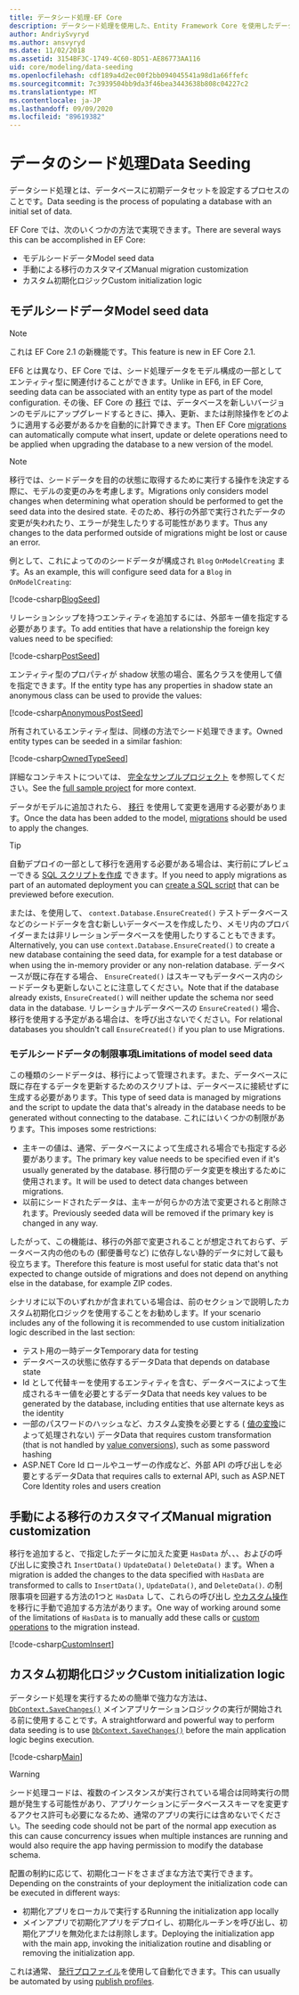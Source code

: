 ```yaml
---
title: データシード処理-EF Core
description: データシード処理を使用した、Entity Framework Core を使用したデータベースへの初期データセットの読み込み
author: AndriySvyryd
ms.author: ansvyryd
ms.date: 11/02/2018
ms.assetid: 3154BF3C-1749-4C60-8D51-AE86773AA116
uid: core/modeling/data-seeding
ms.openlocfilehash: cdf189a4d2ec00f2bb094045541a98d1a66ffefc
ms.sourcegitcommit: 7c3939504bb9da3f46bea3443638b808c04227c2
ms.translationtype: MT
ms.contentlocale: ja-JP
ms.lasthandoff: 09/09/2020
ms.locfileid: "89619382"
---
```

# <a name="data-seeding"></a><span data-ttu-id="d53d8-103">データのシード処理</span><span class="sxs-lookup"><span data-stu-id="d53d8-103">Data Seeding</span></span>

<span data-ttu-id="d53d8-104">データシード処理とは、データベースに初期データセットを設定するプロセスのことです。</span><span class="sxs-lookup"><span data-stu-id="d53d8-104">Data seeding is the process of populating a database with an initial set of data.</span></span>

<span data-ttu-id="d53d8-105">EF Core では、次のいくつかの方法で実現できます。</span><span class="sxs-lookup"><span data-stu-id="d53d8-105">There are several ways this can be accomplished in EF Core:</span></span>

* <span data-ttu-id="d53d8-106">モデルシードデータ</span><span class="sxs-lookup"><span data-stu-id="d53d8-106">Model seed data</span></span>
* <span data-ttu-id="d53d8-107">手動による移行のカスタマイズ</span><span class="sxs-lookup"><span data-stu-id="d53d8-107">Manual migration customization</span></span>
* <span data-ttu-id="d53d8-108">カスタム初期化ロジック</span><span class="sxs-lookup"><span data-stu-id="d53d8-108">Custom initialization logic</span></span>

## <a name="model-seed-data"></a><span data-ttu-id="d53d8-109">モデルシードデータ</span><span class="sxs-lookup"><span data-stu-id="d53d8-109">Model seed data</span></span>

> [!NOTE]
> <span data-ttu-id="d53d8-110">これは EF Core 2.1 の新機能です。</span><span class="sxs-lookup"><span data-stu-id="d53d8-110">This feature is new in EF Core 2.1.</span></span>

<span data-ttu-id="d53d8-111">EF6 とは異なり、EF Core では、シード処理データをモデル構成の一部としてエンティティ型に関連付けることができます。</span><span class="sxs-lookup"><span data-stu-id="d53d8-111">Unlike in EF6, in EF Core, seeding data can be associated with an entity type as part of the model configuration.</span></span> <span data-ttu-id="d53d8-112">その後、EF Core の [移行](xref:core/managing-schemas/migrations/index) では、データベースを新しいバージョンのモデルにアップグレードするときに、挿入、更新、または削除操作をどのように適用する必要があるかを自動的に計算できます。</span><span class="sxs-lookup"><span data-stu-id="d53d8-112">Then EF Core [migrations](xref:core/managing-schemas/migrations/index) can automatically compute what insert, update or delete operations need to be applied when upgrading the database to a new version of the model.</span></span>

> [!NOTE]
> <span data-ttu-id="d53d8-113">移行では、シードデータを目的の状態に取得するために実行する操作を決定する際に、モデルの変更のみを考慮します。</span><span class="sxs-lookup"><span data-stu-id="d53d8-113">Migrations only considers model changes when determining what operation should be performed to get the seed data into the desired state.</span></span> <span data-ttu-id="d53d8-114">そのため、移行の外部で実行されたデータの変更が失われたり、エラーが発生したりする可能性があります。</span><span class="sxs-lookup"><span data-stu-id="d53d8-114">Thus any changes to the data performed outside of migrations might be lost or cause an error.</span></span>

<span data-ttu-id="d53d8-115">例として、これによってののシードデータが構成され `Blog` `OnModelCreating` ます。</span><span class="sxs-lookup"><span data-stu-id="d53d8-115">As an example, this will configure seed data for a `Blog` in `OnModelCreating`:</span></span>

[!code-csharp[BlogSeed](../../../samples/core/Modeling/DataSeeding/DataSeedingContext.cs?name=BlogSeed)]

<span data-ttu-id="d53d8-116">リレーションシップを持つエンティティを追加するには、外部キー値を指定する必要があります。</span><span class="sxs-lookup"><span data-stu-id="d53d8-116">To add entities that have a relationship the foreign key values need to be specified:</span></span>

[!code-csharp[PostSeed](../../../samples/core/Modeling/DataSeeding/DataSeedingContext.cs?name=PostSeed)]

<span data-ttu-id="d53d8-117">エンティティ型のプロパティが shadow 状態の場合、匿名クラスを使用して値を指定できます。</span><span class="sxs-lookup"><span data-stu-id="d53d8-117">If the entity type has any properties in shadow state an anonymous class can be used to provide the values:</span></span>

[!code-csharp[AnonymousPostSeed](../../../samples/core/Modeling/DataSeeding/DataSeedingContext.cs?name=AnonymousPostSeed)]

<span data-ttu-id="d53d8-118">所有されているエンティティ型は、同様の方法でシード処理できます。</span><span class="sxs-lookup"><span data-stu-id="d53d8-118">Owned entity types can be seeded in a similar fashion:</span></span>

[!code-csharp[OwnedTypeSeed](../../../samples/core/Modeling/DataSeeding/DataSeedingContext.cs?name=OwnedTypeSeed)]

<span data-ttu-id="d53d8-119">詳細なコンテキストについては、 [完全なサンプルプロジェクト](https://github.com/dotnet/EntityFramework.Docs/tree/master/samples/core/Modeling/DataSeeding) を参照してください。</span><span class="sxs-lookup"><span data-stu-id="d53d8-119">See the [full sample project](https://github.com/dotnet/EntityFramework.Docs/tree/master/samples/core/Modeling/DataSeeding) for more context.</span></span>

<span data-ttu-id="d53d8-120">データがモデルに追加されたら、 [移行](xref:core/managing-schemas/migrations/index) を使用して変更を適用する必要があります。</span><span class="sxs-lookup"><span data-stu-id="d53d8-120">Once the data has been added to the model, [migrations](xref:core/managing-schemas/migrations/index) should be used to apply the changes.</span></span>

> [!TIP]
> <span data-ttu-id="d53d8-121">自動デプロイの一部として移行を適用する必要がある場合は、実行前にプレビューできる [SQL スクリプトを作成](xref:core/managing-schemas/migrations/index#generate-sql-scripts) できます。</span><span class="sxs-lookup"><span data-stu-id="d53d8-121">If you need to apply migrations as part of an automated deployment you can [create a SQL script](xref:core/managing-schemas/migrations/index#generate-sql-scripts) that can be previewed before execution.</span></span>

<span data-ttu-id="d53d8-122">または、を使用して、 `context.Database.EnsureCreated()` テストデータベースなどのシードデータを含む新しいデータベースを作成したり、メモリ内のプロバイダーまたは非リレーションデータベースを使用したりすることもできます。</span><span class="sxs-lookup"><span data-stu-id="d53d8-122">Alternatively, you can use `context.Database.EnsureCreated()` to create a new database containing the seed data, for example for a test database or when using the in-memory provider or any non-relation database.</span></span> <span data-ttu-id="d53d8-123">データベースが既に存在する場合、 `EnsureCreated()` はスキーマもデータベース内のシードデータも更新しないことに注意してください。</span><span class="sxs-lookup"><span data-stu-id="d53d8-123">Note that if the database already exists, `EnsureCreated()` will neither update the schema nor seed data in the database.</span></span> <span data-ttu-id="d53d8-124">リレーショナルデータベースの `EnsureCreated()` 場合、移行を使用する予定がある場合は、を呼び出さないでください。</span><span class="sxs-lookup"><span data-stu-id="d53d8-124">For relational databases you shouldn't call `EnsureCreated()` if you plan to use Migrations.</span></span>

### <a name="limitations-of-model-seed-data"></a><span data-ttu-id="d53d8-125">モデルシードデータの制限事項</span><span class="sxs-lookup"><span data-stu-id="d53d8-125">Limitations of model seed data</span></span>

<span data-ttu-id="d53d8-126">この種類のシードデータは、移行によって管理されます。また、データベースに既に存在するデータを更新するためのスクリプトは、データベースに接続せずに生成する必要があります。</span><span class="sxs-lookup"><span data-stu-id="d53d8-126">This type of seed data is managed by migrations and the script to update the data that's already in the database needs to be generated without connecting to the database.</span></span> <span data-ttu-id="d53d8-127">これにはいくつかの制限があります。</span><span class="sxs-lookup"><span data-stu-id="d53d8-127">This imposes some restrictions:</span></span>

* <span data-ttu-id="d53d8-128">主キーの値は、通常、データベースによって生成される場合でも指定する必要があります。</span><span class="sxs-lookup"><span data-stu-id="d53d8-128">The primary key value needs to be specified even if it's usually generated by the database.</span></span> <span data-ttu-id="d53d8-129">移行間のデータ変更を検出するために使用されます。</span><span class="sxs-lookup"><span data-stu-id="d53d8-129">It will be used to detect data changes between migrations.</span></span>
* <span data-ttu-id="d53d8-130">以前にシードされたデータは、主キーが何らかの方法で変更されると削除されます。</span><span class="sxs-lookup"><span data-stu-id="d53d8-130">Previously seeded data will be removed if the primary key is changed in any way.</span></span>

<span data-ttu-id="d53d8-131">したがって、この機能は、移行の外部で変更されることが想定されておらず、データベース内の他のもの (郵便番号など) に依存しない静的データに対して最も役立ちます。</span><span class="sxs-lookup"><span data-stu-id="d53d8-131">Therefore this feature is most useful for static data that's not expected to change outside of migrations and does not depend on anything else in the database, for example ZIP codes.</span></span>

<span data-ttu-id="d53d8-132">シナリオに以下のいずれかが含まれている場合は、前のセクションで説明したカスタム初期化ロジックを使用することをお勧めします。</span><span class="sxs-lookup"><span data-stu-id="d53d8-132">If your scenario includes any of the following it is recommended to use custom initialization logic described in the last section:</span></span>

* <span data-ttu-id="d53d8-133">テスト用の一時データ</span><span class="sxs-lookup"><span data-stu-id="d53d8-133">Temporary data for testing</span></span>
* <span data-ttu-id="d53d8-134">データベースの状態に依存するデータ</span><span class="sxs-lookup"><span data-stu-id="d53d8-134">Data that depends on database state</span></span>
* <span data-ttu-id="d53d8-135">Id として代替キーを使用するエンティティを含む、データベースによって生成されるキー値を必要とするデータ</span><span class="sxs-lookup"><span data-stu-id="d53d8-135">Data that needs key values to be generated by the database, including entities that use alternate keys as the identity</span></span>
* <span data-ttu-id="d53d8-136">一部のパスワードのハッシュなど、カスタム変換を必要とする ( [値の変換](xref:core/modeling/value-conversions)によって処理されない) データ</span><span class="sxs-lookup"><span data-stu-id="d53d8-136">Data that requires custom transformation (that is not handled by [value conversions](xref:core/modeling/value-conversions)), such as some password hashing</span></span>
* <span data-ttu-id="d53d8-137">ASP.NET Core Id ロールやユーザーの作成など、外部 API の呼び出しを必要とするデータ</span><span class="sxs-lookup"><span data-stu-id="d53d8-137">Data that requires calls to external API, such as ASP.NET Core Identity roles and users creation</span></span>

## <a name="manual-migration-customization"></a><span data-ttu-id="d53d8-138">手動による移行のカスタマイズ</span><span class="sxs-lookup"><span data-stu-id="d53d8-138">Manual migration customization</span></span>

<span data-ttu-id="d53d8-139">移行を追加すると、で指定したデータに加えた変更 `HasData` が、、、およびの呼び出しに変換され `InsertData()` `UpdateData()` `DeleteData()` ます。</span><span class="sxs-lookup"><span data-stu-id="d53d8-139">When a migration is added the changes to the data specified with `HasData` are transformed to calls to `InsertData()`, `UpdateData()`, and `DeleteData()`.</span></span> <span data-ttu-id="d53d8-140">の制限事項を回避する方法の1つと `HasData` して、これらの呼び出し [やカスタム操作](xref:core/managing-schemas/migrations/operations) を移行に手動で追加する方法があります。</span><span class="sxs-lookup"><span data-stu-id="d53d8-140">One way of working around some of the limitations of `HasData` is to manually add these calls or [custom operations](xref:core/managing-schemas/migrations/operations) to the migration instead.</span></span>

[!code-csharp[CustomInsert](../../../samples/core/Modeling/DataSeeding/Migrations/20181102235626_Initial.cs?name=CustomInsert)]

## <a name="custom-initialization-logic"></a><span data-ttu-id="d53d8-141">カスタム初期化ロジック</span><span class="sxs-lookup"><span data-stu-id="d53d8-141">Custom initialization logic</span></span>

<span data-ttu-id="d53d8-142">データシード処理を実行するための簡単で強力な方法は、 [`DbContext.SaveChanges()`](xref:core/saving/index) メインアプリケーションロジックの実行が開始される前に使用することです。</span><span class="sxs-lookup"><span data-stu-id="d53d8-142">A straightforward and powerful way to perform data seeding is to use [`DbContext.SaveChanges()`](xref:core/saving/index) before the main application logic begins execution.</span></span>

[!code-csharp[Main](../../../samples/core/Modeling/DataSeeding/Program.cs?name=CustomSeeding)]

> [!WARNING]
> <span data-ttu-id="d53d8-143">シード処理コードは、複数のインスタンスが実行されている場合は同時実行の問題が発生する可能性があり、アプリケーションにデータベーススキーマを変更するアクセス許可も必要になるため、通常のアプリの実行には含めないでください。</span><span class="sxs-lookup"><span data-stu-id="d53d8-143">The seeding code should not be part of the normal app execution as this can cause concurrency issues when multiple instances are running and would also require the app having permission to modify the database schema.</span></span>

<span data-ttu-id="d53d8-144">配置の制約に応じて、初期化コードをさまざまな方法で実行できます。</span><span class="sxs-lookup"><span data-stu-id="d53d8-144">Depending on the constraints of your deployment the initialization code can be executed in different ways:</span></span>

* <span data-ttu-id="d53d8-145">初期化アプリをローカルで実行する</span><span class="sxs-lookup"><span data-stu-id="d53d8-145">Running the initialization app locally</span></span>
* <span data-ttu-id="d53d8-146">メインアプリで初期化アプリをデプロイし、初期化ルーチンを呼び出し、初期化アプリを無効化または削除します。</span><span class="sxs-lookup"><span data-stu-id="d53d8-146">Deploying the initialization app with the main app, invoking the initialization routine and disabling or removing the initialization app.</span></span>

<span data-ttu-id="d53d8-147">これは通常、 [発行プロファイル](/aspnet/core/host-and-deploy/visual-studio-publish-profiles)を使用して自動化できます。</span><span class="sxs-lookup"><span data-stu-id="d53d8-147">This can usually be automated by using [publish profiles](/aspnet/core/host-and-deploy/visual-studio-publish-profiles).</span></span>
